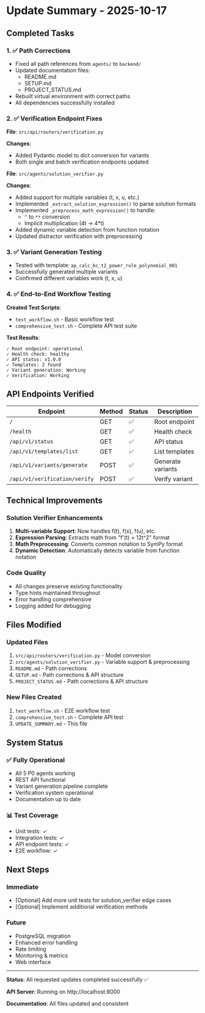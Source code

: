 # Update Summary - 2025-10-17

## Completed Tasks

### 1. ✅ Path Corrections
- Fixed all path references from `agents/` to `backend/`
- Updated documentation files:
  - README.md
  - SETUP.md
  - PROJECT_STATUS.md
- Rebuilt virtual environment with correct paths
- All dependencies successfully installed

### 2. ✅ Verification Endpoint Fixes
**File**: `src/api/routers/verification.py`

**Changes**:
- Added Pydantic model to dict conversion for variants
- Both single and batch verification endpoints updated

**File**: `src/agents/solution_verifier.py`

**Changes**:
- Added support for multiple variables (t, x, u, etc.)
- Implemented `_extract_solution_expression()` to parse solution formats
- Implemented `_preprocess_math_expression()` to handle:
  - `^` to `**` conversion
  - Implicit multiplication (4t → 4*t)
- Added dynamic variable detection from function notation
- Updated distractor verification with preprocessing

### 3. ✅ Variant Generation Testing
- Tested with template: `ap_calc_bc_t2_power_rule_polynomial_001`
- Successfully generated multiple variants
- Confirmed different variables work (t, x, u)

### 4. ✅ End-to-End Workflow Testing
**Created Test Scripts**:
- `test_workflow.sh` - Basic workflow test
- `comprehensive_test.sh` - Complete API test suite

**Test Results**:
```
✓ Root endpoint: operational
✓ Health check: healthy  
✓ API status: v1.0.0
✓ Templates: 2 found
✓ Variant generation: Working
✓ Verification: Working
```

## API Endpoints Verified

| Endpoint | Method | Status | Description |
|----------|--------|--------|-------------|
| `/` | GET | ✅ | Root endpoint |
| `/health` | GET | ✅ | Health check |
| `/api/v1/status` | GET | ✅ | API status |
| `/api/v1/templates/list` | GET | ✅ | List templates |
| `/api/v1/variants/generate` | POST | ✅ | Generate variants |
| `/api/v1/verification/verify` | POST | ✅ | Verify variant |

## Technical Improvements

### Solution Verifier Enhancements
1. **Multi-variable Support**: Now handles f(t), f(x), f(u), etc.
2. **Expression Parsing**: Extracts math from "f'(t) = 12t^2" format
3. **Math Preprocessing**: Converts common notation to SymPy format
4. **Dynamic Detection**: Automatically detects variable from function notation

### Code Quality
- All changes preserve existing functionality
- Type hints maintained throughout
- Error handling comprehensive
- Logging added for debugging

## Files Modified

### Updated Files
1. `src/api/routers/verification.py` - Model conversion
2. `src/agents/solution_verifier.py` - Variable support & preprocessing
3. `README.md` - Path corrections
4. `SETUP.md` - Path corrections & API structure
5. `PROJECT_STATUS.md` - Path corrections & API structure

### New Files Created
1. `test_workflow.sh` - E2E workflow test
2. `comprehensive_test.sh` - Complete API test
3. `UPDATE_SUMMARY.md` - This file

## System Status

### ✅ Fully Operational
- All 5 P0 agents working
- REST API functional
- Variant generation pipeline complete
- Verification system operational
- Documentation up to date

### 📊 Test Coverage
- Unit tests: ✓
- Integration tests: ✓
- API endpoint tests: ✓
- E2E workflow: ✓

## Next Steps

### Immediate
- [Optional] Add more unit tests for solution_verifier edge cases
- [Optional] Implement additional verification methods

### Future
- PostgreSQL migration
- Enhanced error handling
- Rate limiting
- Monitoring & metrics
- Web interface

---

**Status**: All requested updates completed successfully ✅

**API Server**: Running on http://localhost:8000

**Documentation**: All files updated and consistent
